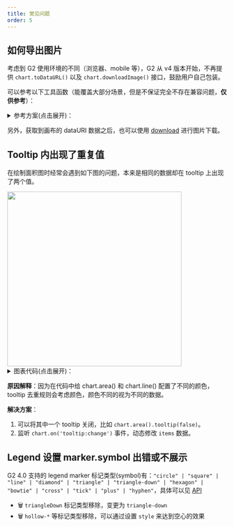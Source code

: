 ```yaml
---
title: 常见问题
order: 5
---
```


## 如何导出图片

考虑到 G2 使用环境的不同（浏览器、mobile 等），G2 从 v4 版本开始，不再提供 `chart.toDataURL()` 以及 `chart.downloadImage()` 接口，鼓励用户自己包装。

可以参考以下工具函数（能覆盖大部分场景，但是不保证完全不存在兼容问题，**仅供参考**）：

<details>
  <summary>
  参考方案(点击展开)：
  </summary>

```ts
/**
 * 返回图表的 dataURL 用于生成图片。
 * @param chart 需要获取 DataURL 的 chart 实例
 * @returns 返回图表的 dataURL
 */
function toDataURL(chart: Chart) {
  const canvas = chart.getCanvas();
  const renderer = chart.renderer;
  const canvasDom = canvas.get('el');
  let dataURL = '';
  if (renderer === 'svg') {
    const clone = canvasDom.cloneNode(true);
    const svgDocType = document.implementation.createDocumentType(
      'svg',
      '-//W3C//DTD SVG 1.1//EN',
      'http://www.w3.org/Graphics/SVG/1.1/DTD/svg11.dtd'
    );
    const svgDoc = document.implementation.createDocument('http://www.w3.org/2000/svg', 'svg', svgDocType);
    svgDoc.replaceChild(clone, svgDoc.documentElement);
    const svgData = new XMLSerializer().serializeToString(svgDoc);
    dataURL = 'data:image/svg+xml;charset=utf8,' + encodeURIComponent(svgData);
  } else if (renderer === 'canvas') {
    dataURL = canvasDom.toDataURL('image/png');
  }
  return dataURL;
}

/**
 * 图表图片导出
 * @param chart chart 实例
 * @param name 图片名称，可选，默认名为 'G2Chart'
 */
function downloadImage(chart: Chart, name: string = 'G2Chart') {
  const link = document.createElement('a');
  const renderer = chart.renderer;
  const filename = `${name}${renderer === 'svg' ? '.svg' : '.png'}`;
  const canvas = chart.getCanvas();
  canvas.get('timeline').stopAllAnimations();

  setTimeout(() => {
    const dataURL = toDataURL(chart);
    if (window.Blob && window.URL && renderer !== 'svg') {
      const arr = dataURL.split(',');
      const mime = arr[0].match(/:(.*?);/)[1];
      const bstr = atob(arr[1]);
      let n = bstr.length;
      const u8arr = new Uint8Array(n);
      while (n--) {
        u8arr[n] = bstr.charCodeAt(n);
      }
      const blobObj = new Blob([u8arr], { type: mime });
      if (window.navigator.msSaveBlob) {
        window.navigator.msSaveBlob(blobObj, filename);
      } else {
        link.addEventListener('click', () => {
          link.download = filename;
          link.href = window.URL.createObjectURL(blobObj);
        });
      }
    } else {
      link.addEventListener('click', () => {
        link.download = filename;
        link.href = dataURL;
      });
    }
    const e = document.createEvent('MouseEvents');
    e.initEvent('click', false, false);
    link.dispatchEvent(e);
  }, 16);
}
```

</details>

另外，获取到画布的 dataURI 数据之后，也可以使用 [download](https://github.com/rndme/download) 进行图片下载。

## Tooltip 内出现了重复值

在绘制面积图时经常会遇到如下图的问题，本来是相同的数据却在 tooltip 上出现了两个值。

<img src="https://gw.alipayobjects.com/mdn/rms_f5c722/afts/img/A*fAKvSaa-wQIAAAAAAAAAAABkARQnAQ" width=400 />

<details>
  <summary>
  图表代码(点击展开)：
  </summary>

```ts
import { Chart } from '@antv/g2';

const data = [
  { year: '1991', value: 15468 },
  { year: '1992', value: 16100 },
  { year: '1993', value: 15900 },
  { year: '1994', value: 17409 },
  { year: '1995', value: 17000 },
  { year: '1996', value: 31056 },
  { year: '1997', value: 31982 },
  { year: '1998', value: 32040 },
  { year: '1999', value: 33233 },
];
const chart = new Chart({
  container: 'container',
  autoFit: true,
  height: 500,
});

chart.data(data);
chart.scale({
  value: {
    min: 10000,
    nice: true,
  },
  year: {
    range: [0, 1],
  },
});
chart.tooltip({
  showCrosshairs: true,
  shared: true,
});

chart.axis('value', {
  label: {
    formatter: (val) => {
      return (+val / 10000).toFixed(1) + 'k';
    },
  },
});

// highlight-start
chart.area().position('year*value').color('l(90) 0:#1890FF 1:#f7f7f7');
chart.line().position('year*value');
// highlight-end

chart.render();
```

</details>

**原因解释**：因为在代码中给 chart.area() 和 chart.line() 配置了不同的颜色，tooltip 去重规则会考虑颜色，颜色不同的视为不同的数据。

**解决方案**：

1. 可以将其中一个 tooltip 关闭，比如 `chart.area().tooltip(false)`。
2. 监听 `chart.on('tooltip:change')` 事件，动态修改 `items` 数据。

## Legend 设置 marker.symbol 出错或不展示

G2 4.0 支持的 legend marker 标记类型(symbol)有：`"circle" | "square" | "line" | "diamond" | "triangle" | "triangle-down" | "hexagon" | "bowtie" | "cross" | "tick" | "plus" | "hyphen"`，具体可以见 [API](/zh/docs/api/general/legend#marker)

- 🗑️ `triangleDown` 标记类型移除，变更为 `triangle-down`
- 🗑️ `hollow-*` 等标记类型移除，可以通过设置 `style` 来达到空心的效果
